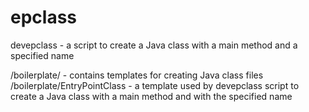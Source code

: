# epclass

devepclass - a script to create a Java class with a main method and
             a specified name

/boilerplate/ - contains templates for creating Java class files
/boilerplate/EntryPointClass - a template used by devepclass script to create
                               a Java class with a main method and with the
                               specified name

